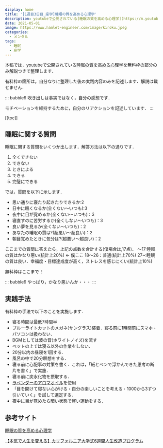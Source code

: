 ```yaml
---
display: home
title: '[1週目3日目_座学]睡眠の質を高める心理学'
description: youtubeで公開されている[睡眠の質を高める心理学](https://m.youtube.com/watch?v=3GANcWJuiCE&t=376s)を無料枠の部分のみ解説つきで整理します．
date: 2021-05-01
image: https://www.hamlet-engineer.com/image/kiroku.jpeg
categories: 
  - メンタル
tags:
  - 睡眠
  - 座学
---
```


本稿では，youtubeで公開されている[睡眠の質を高める心理学](https://m.youtube.com/watch?v=3GANcWJuiCE&t=376s)を無料枠の部分のみ解説つきで整理します．

<!-- more -->

有料枠の箇所は，自分なりに整理した後の実践内容のみを記述します．解説は載せません．

::: bubble9
吹き出しは事実ではなく，自分の感想です．

モチベーションを維持するために，自分のリアクションを記述しています．
:::

<!-- <span style="background-color: #ffff99;"></span> -->
<!-- <span style="color: #ff0000;"></span> -->



[[toc]]

## 睡眠に関する質問
睡眠に関する質問をいくつか出します．解答方法は以下の通りです．
1. 全くできない
2. できない
3. ときによる
4. できる
5. 完璧にできる

では，質問を以下に示します．
- 思い通りに寝たり起きたりできるか:2
- 日中に眠くなるか(全くない〜いつも):3
- 夜中に目が覚めるか(全くない〜いつも)：3
- 寝直すのに苦労するか(全くしない〜いつも)：3
- 良い夢を見るか(全くない〜いつも)：2
- あなたの睡眠の質は?(超悪い〜超良い)：2
- 朝目覚めたときに気分は?(超悪い〜超良い)：2

ここまでの質問に答えたら，上記の点数を合計する(僕場合は,17点)．
〜17:睡眠の質はかなり悪い(統計上20%) <- 僕ここ
18〜26：普通(統計上70%)
27~:睡眠の質は良い．幸福度・目標達成度が高く，ストレスを感じにくい(統計上10%)

無料枠はここまで！

::: bubble9
やっぱり，かなり悪いんか・・・
:::


## 実践手法
有料枠の手法で以下のことを実施します．
- 寝る時間は最低7時間半
- ブルーライトカットのメガネ(サングラス)装着．寝る前に1時間前にスマホ・パソコンは扱わない．
- BGMとしては波の音(ホワイトノイズ)を流す
- ベットの上では寝る以外の作業をしない．
- 20分以内の昼寝を1回する．
- 風呂の中で20分瞑想をする．
- 寝る前に心配事の対策を書く．これは，「紙とペンで浮かんできた思考の断片を書く」で実施．
- 寝る前に炭水化物を摂取する．
- [ラベンダーのアロマオイル](https://www.amazon.co.jp/ease-%E3%82%A2%E3%83%AD%E3%83%9E%E3%82%AA%E3%82%A4%E3%83%AB-%E3%82%A8%E3%83%83%E3%82%BB%E3%83%B3%E3%82%B7%E3%83%A3%E3%83%AB%E3%82%AA%E3%82%A4%E3%83%AB-%E3%83%A9%E3%83%99%E3%83%B3%E3%83%80%E3%83%BC-AEAJ%E8%AA%8D%E5%AE%9A%E7%B2%BE%E6%B2%B9/dp/B01K1HHGKS)を使用
- 「目を開けて寝ない心がける・自分の楽しいことを考える・1000から3ずつ引いていく」を試して選定する．
- 夜中に目が覚めたら暗い状態で軽い運動をする．


## 参考サイト
[睡眠の質を高める心理学](https://m.youtube.com/watch?v=3GANcWJuiCE&t=376s)

[【本気で人生を変える】カリフォルニア大学式6週間人生改造プログラム](https://daigoblog.jp/pushing-thelimits/)

<ClientOnly>
  <CallInArticleAdsense />
</ClientOnly>
